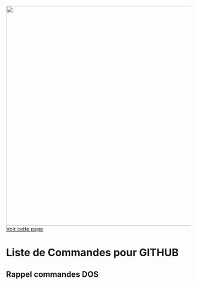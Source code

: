 <a href="https://fayechartre6.000webhostapp.com/github/" target="_blank"><img src="https://user-images.githubusercontent.com/32952402/31888190-54fa966e-b7fb-11e7-9ff2-eaa51b74930b.png" width="600">Voir cette page</a>

# Liste de Commandes pour GITHUB

## Rappel commandes DOS
